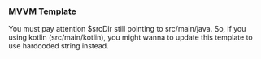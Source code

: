 ### MVVM Template

You must pay attention $srcDir still pointing to src/main/java. So, if you using kotlin (src/main/kotlin),
you might wanna to update this template to use hardcoded string instead.